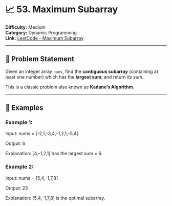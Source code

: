 # 📈 53. Maximum Subarray

**Difficulty:** Medium  
**Category:** Dynamic Programming  
**Link:** [LeetCode - Maximum Subarray](https://leetcode.com/problems/maximum-subarray/)

---

## 📝 Problem Statement

Given an integer array `nums`, find the **contiguous subarray** (containing at least one number) which has the **largest sum**, and return *its sum*.

This is a classic problem also known as **Kadane’s Algorithm**.

---

## 🧠 Examples

### Example 1:
Input: nums = [-2,1,-3,4,-1,2,1,-5,4]

Output: 6

Explanation: [4,-1,2,1] has the largest sum = 6.



### Example 2:
Input: nums = [5,4,-1,7,8]

Output: 23

Explanation: [5,4,-1,7,8] is the optimal subarray.

